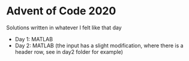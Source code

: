 # Advent of Code 2020

Solutions written in whatever I felt like that day

- Day 1: MATLAB
- Day 2: MATLAB (the input has a slight modification, where there is a header row, see in day2 folder for example)

